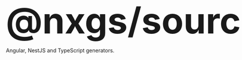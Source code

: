 <section style="display: flex; align-items: center; gap: 20px;">
  <figure>
    <img style="height: 128px;" src="./images/logo/default.svg" />
  </figure>
  <div>
    <h3 style="margin: 0; padding: 0; font-size: 6rem;">@nxgs/source</h3>
    <p>Angular, NestJS and TypeScript generators.</p>
  </div>
</section>
